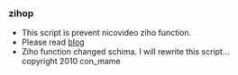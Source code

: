 ### zihop
* This script is prevent nicovideo ziho function.
* Please read [blog](http://d.hatena.ne.jp/con_mame/20100128)
* Ziho function changed schima. I will rewrite this script...  
copyright 2010 con_mame
